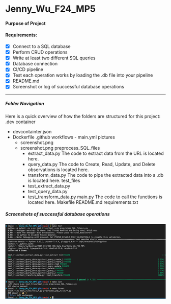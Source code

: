 # Jenny_Wu_F24_MP5
#### Purpose of Project

#### Requirements:

- [X] Connect to a SQL database
- [X] Perform CRUD operations
- [X] Write at least two different SQL queries
- [X] Database connection
- [X] CI/CD pipeline
- [X] Test each operation works by loading the .db file into your pipeline 
- [X] README.md
- [X] Screenshot or log of successful database operations

---
##### Folder Navigation
Here is a quick overview of how the folders are structured for this project:
.dev container
- devcontainter.json
- Dockerfile
.github 
    workflows
        - main.yml
pictures
    - screenshot.png
    - screenshot.png
preprocess_SQL_files
        - extract_data.py
            The code to extract data from the URL is located here.
        - query_data.py
            The code to Create, Read, Update, and Delete observations is located here.
        - transform_data.py
            The code to pipe the extracted data into a .db is located here. 
    test_files
        - test_extract_data.py
        - test_query_data.py
        - test_transform_data.py
main.py
    The code to call the functions is located here. 
Makefile
README.md
requirements.txt

##### Screenshots of successful database operations
![alt text](screenshots/successful_tests.png)